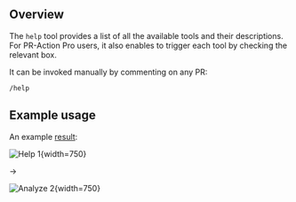 ## Overview
The `help` tool provides a list of all the available tools and their descriptions.
For PR-Action Pro users, it also enables to trigger each tool by checking the relevant box.

It can be invoked manually by commenting on any PR:
```
/help
```

## Example usage
An example [result](https://github.com/Pr-action/pr-action/pull/546#issuecomment-1868524805):

![Help 1](https://khulnasoft.com/images/pr_action/help1.png){width=750}

&rarr;

![Analyze 2](https://khulnasoft.com/images/pr_action/help2.png){width=750}
